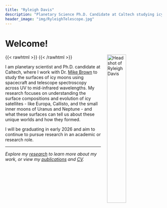 ```yaml
---
title: "Ryleigh Davis"
description: "Planetary Science Ph.D. Candidate at Caltech studying icy moons and radiation-driven surface processes"
header_image: "img/RyleighTelescope.jpg"
---
```


# Welcome!

{{< rawhtml >}}
<img src="/img/headshot.jpg" alt="Headshot of Ryleigh Davis" style="float: right; margin-left: 20px; margin-bottom: 20px; width: 35%; max-width: 350px;" />
{{< /rawhtml >}}

I am planetary scientist and Ph.D. candidate at Caltech, where I work with Dr. [Mike Brown](https://mikebrown.caltech.edu/) to study the surfaces of icy moons using spacecraft and telescope spectroscopy across UV to mid-infrared wavelengths. My research focuses on understanding the surface compositions and evolution of icy satellites - like Europa, Callisto, and the small inner moons of Uranus and Neptune - and what these surfaces can tell us about these unique worlds and how they formed. 

I will be graduating in early 2026 and aim to continue to pursue research in an academic or research role.

<!-- I have used spectroscopy to investigate how processes like irradiation, impact excavation, and the delivery of exogenic material have shaped the surfaces of these moons over time -->


<!-- ## Current Research Focus

I investigate radiation-driven processes that alter the surfaces of Jupiter's moons, particularly Europa and Callisto. Using spectroscopic observations from ground-based telescopes, the Hubble Space Telescope, and the James Webb Space Telescope, I work to decode the complex chemistry occurring on these distant worlds.

My work combines observational astronomy with laboratory spectroscopy to understand:
- How Jupiter's intense radiation environment chemically transforms Europa's surface 
- The composition and origin of dark material on Callisto's ancient surface  
- What these processes reveal about the formation and evolution of the outer solar system

## Recent Highlights

- **Europa's 2.07 μm Mystery**: Discovered that a puzzling absorption feature on Europa is linked to radiation patterns, not geological features—challenging ideas about ocean-derived materials on the surface.

- **Crater Chronometry**: Used Europa's youngest impact craters to show that radiation-driven chemical cycles operate on million-year timescales, much longer than previously thought.

- **JWST Observations**: Leading upcoming observations of Callisto and ice giant satellites to investigate their compositions and thermal histories. -->

---

*Explore my [research](/research/) to learn more about my work, or view my [publications](/publications/) and [CV](/cv.pdf).*